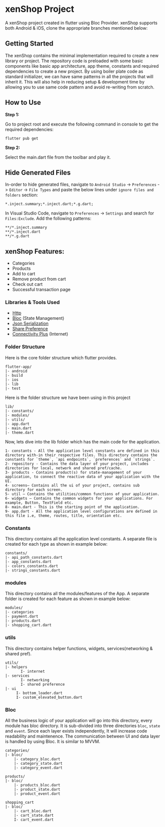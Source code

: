 # xenShop Project

A xenShop project created in flutter using Bloc Provider. xenShop supports both Android & iOS, clone the appropriate branches mentioned below:

## Getting Started

The xenShop contains the minimal implementation required to create a new library or project. The repository code is preloaded with some basic components like basic app architecture, app theme, constants and required dependencies to create a new project. By using boiler plate code as standard initializer, we can have same patterns in all the projects that will inherit it. This will also help in reducing setup & development time by allowing you to use same code pattern and avoid re-writing from scratch.

## How to Use

**Step 1:**

Go to project root and execute the following command in console to get the required dependencies:

```
flutter pub get
```

**Step 2:**

Select the main.dart file from the toolbar and play it.

## Hide Generated Files

In-order to hide generated files, navigate to `Android Studio` -> `Preferences` -> `Editor` -> `File Types` and paste the below lines under `ignore files and folders` section:

```
*.inject.summary;*.inject.dart;*.g.dart;
```

In Visual Studio Code, navigate to `Preferences` -> `Settings` and search for `Files:Exclude`. Add the following patterns:
```
**/*.inject.summary
**/*.inject.dart
**/*.g.dart
```

## xenShop Features:

* Categories
* Products
* Add to cart
* Remove product from cart
* Check out cart
* Successful transaction page


### Libraries & Tools Used

* [Http](https://github.com/dart-lang/http)
* [Bloc](https://github.com/felangel/bloc/tree/master/packages/flutter_bloc) (State Management)
* [Json Serialization](https://github.com/dart-lang/json_serializable)
* [Share Preference](https://pub.dev/packages/shared_preferences)
* [Connectivity Plus](https://pub.dev/packages/connectivity_plus) (Internet)

### Folder Structure
Here is the core folder structure which flutter provides.

```
flutter-app/
|- android
|- build
|- ios
|- lib
|- test
```

Here is the folder structure we have been using in this project

```
lib/
|- constants/
|- modules/
|- utils/
|- app.dart
|- main.dart
|- theme.dart
```

Now, lets dive into the lib folder which has the main code for the application.

```
1- constants - All the application level constants are defined in this directory with-in their respective files. This directory contains the constants for `theme`, `api endpoints`, `preferences` and `strings`.
2- repository - Contains the data layer of your project, includes directories for local, network and shared pref/cache.
3- products - Contains product(s) for state-management of your application, to connect the reactive data of your application with the UI.
4- screens— Contains all the ui of your project, contains sub directory for each screen.
5- util — Contains the utilities/common functions of your application.
6- widgets — Contains the common widgets for your applications. For example, Button, TextField etc.
8- main.dart - This is the starting point of the application.
9- app.dart - All the application level configurations are defined in this file i.e, theme, routes, title, orientation etc.
```

### Constants

This directory contains all the application level constants. A separate file is created for each type as shown in example below:

```
constants/
|- api_path_constants.dart
|- app_constants.dart
|- colors_constants.dart
|- strings_constants.dart
```

### modules

This directory contains all the modules/features of the App. A separate folder is created for each feature as shown in example below:

```
modules/
|- categories
|- payment.dart
|- products.dart
|- shopping_cart.dart
```

### utils

This directory contains helper functions, widgets, services(networking & shared pref).

```
utils/
|- helpers
       I- internet
|- services
       I- networking
       I- shared preference
|- ui
     I- bottom_loader.dart
     I- custom_elevated_button.dart
```


### Bloc

All the business logic of your application will go into this directory, every module has bloc directory. It is sub-divided into three directories `bloc`, `state` and `event`. Since each layer exists independently, It will increase code readability and maintenence. The communication between UI and data layer is handled by using Bloc. It is similar to MVVM.

```
categories/
|- bloc/
    |- category_bloc.dart
    |- category_state.dart
    |- category_event.dart

products/
|- bloc/
    |- products_bloc.dart
    |- product_state.dart
    |- product_event.dart

shopping_cart
|- bloc/
    |- cart_bloc.dart
    |- cart_state.dart
    I- cart_event.dart

```


